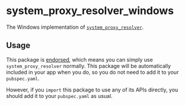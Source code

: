 # system\_proxy\_resolver\_windows

The Windows implementation of [`system_proxy_resolver`][1].

## Usage

This package is [endorsed][2], which means you can simply use `system_proxy_resolver`
normally. This package will be automatically included in your app when you do,
so you do not need to add it to your `pubspec.yaml`.

However, if you `import` this package to use any of its APIs directly, you
should add it to your `pubspec.yaml` as usual.

[1]: ../system_proxy_resolver
[2]: https://flutter.dev/docs/development/packages-and-plugins/developing-packages#endorsed-federated-plugin
